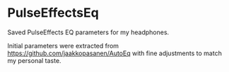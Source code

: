 # PulseEffectsEq
Saved PulseEffects EQ parameters for my headphones.

Initial parameters were extracted from https://github.com/jaakkopasanen/AutoEq with fine adjustments to match my personal taste.
